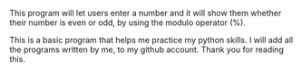 This program will let users enter a number and it will show them whether their number is even or odd, by using the modulo operator (%). 


This is a basic program that helps me practice my python skills. I will add all the programs written by me, to my github account. Thank you for reading this.
